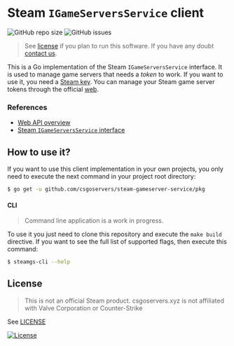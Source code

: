 # Steam `IGameServersService` client

![GitHub repo size](https://img.shields.io/github/repo-size/csgoservers/steam-gameserver-service?logo=github&style=for-the-badge)
![GitHub issues](https://img.shields.io/github/issues/csgoservers/steam-gameserver-service?logo=github&style=for-the-badge)

>See [license](LICENSE) if you plan to run this software. If you have any doubt [contact us](mailto:hi@csgoservers.xyz).

This is a Go implementation of the Steam `IGameServersService` interface. It is used to manage game servers that needs a *token* to work. If you want to use it, you need a [Steam key](https://steamcommunity.com/dev/apikey). You can manage your Steam game server tokens through the official [web](https://steamcommunity.com/dev/managegameservers).

### References

* [Web API overview](https://partner.steamgames.com/doc/webapi_overview)
* [Steam `IGameServersService` interface](https://partner.steamgames.com/doc/webapi/IGameServersService)

## How to use it?

If you want to use this client implementation in your own projects, you only need to execute the next command in your project root directory:

```bash
$ go get -u github.com/csgoservers/steam-gameserver-service/pkg
```

#### CLI

>Command line application is a work in progress.

To use it you just need to clone this repository and execute the `make build` directive. If you want to see the full list of supported flags, then execute this command:

```bash
$ steamgs-cli --help
```

## License

>This is not an official Steam product. csgoservers.xyz is not affiliated with Valve Corporation or Counter-Strike

See [LICENSE](LICENSE)

[![License](https://img.shields.io/badge/License-AGPLv3%202.0-brightgreen.svg?style=for-the-badge)](https://www.gnu.org/licenses/agpl-3.0.txt)
